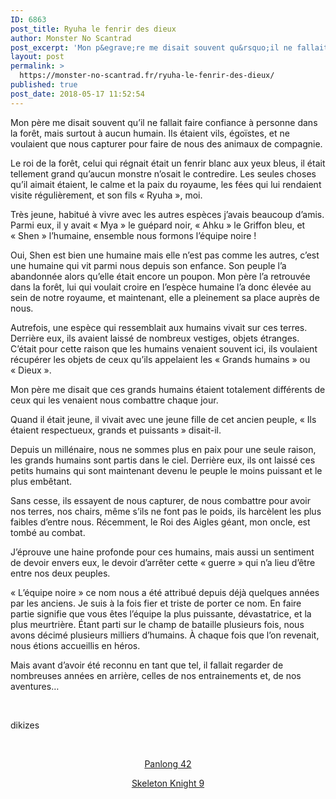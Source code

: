 ```yaml
---
ID: 6863
post_title: Ryuha le fenrir des dieux
author: Monster No Scantrad
post_excerpt: 'Mon p&egrave;re me disait souvent qu&rsquo;il ne fallait faire confiance &agrave; personne dans la for&ecirc;t, mais surtout &agrave; aucun humain. Ils &eacute;taient vils, &eacute;go&iuml;stes, et ne voulaient que nous capturer pour faire de nous des animaux de compagnie. Le roi de la for&ecirc;t, celui qui r&eacute;gnait &eacute;tait un fenrir blanc aux yeux bleus, il &eacute;tait... <div><a href="https://monster-no-scantrad.fr/ryuha-le-fenrir-des-dieux/">Lire la suite</a></div>'
layout: post
permalink: >
  https://monster-no-scantrad.fr/ryuha-le-fenrir-des-dieux/
published: true
post_date: 2018-05-17 11:52:54
---
```

<p>Mon père me disait souvent qu’il ne fallait faire confiance à personne dans la forêt, mais surtout à aucun humain. Ils étaient vils, égoïstes, et ne voulaient que nous capturer pour faire de nous des animaux de compagnie.</p>
<p>Le roi de la forêt, celui qui régnait était un fenrir blanc aux yeux bleus, il était tellement grand qu’aucun monstre n’osait le contredire. Les seules choses qu’il aimait étaient, le calme et la paix du royaume, les fées qui lui rendaient visite régulièrement, et son fils « Ryuha », moi.</p>
<p>Très jeune, habitué à vivre avec les autres espèces j’avais beaucoup d’amis. Parmi eux, il y avait « Mya » le guépard noir, « Ahku » le Griffon bleu, et « Shen » l’humaine, ensemble nous formons l’équipe noire !</p>
<p>Oui, Shen est bien une humaine mais elle n’est pas comme les autres, c’est une humaine qui vit parmi nous depuis son enfance. Son peuple l’a abandonnée alors qu’elle était encore un poupon. Mon père l’a retrouvée dans la forêt, lui qui voulait croire en l’espèce humaine l’a donc élevée au sein de notre royaume, et maintenant, elle a pleinement sa place auprès de nous.</p>
<p>Autrefois, une espèce qui ressemblait aux humains vivait sur ces terres. Derrière eux, ils avaient laissé de nombreux vestiges, objets étranges. C’était pour cette raison que les humains venaient souvent ici, ils voulaient récupérer les objets de ceux qu’ils appelaient les « Grands humains » ou « Dieux ».</p>
<p>Mon père me disait que ces grands humains étaient totalement différents de ceux qui les venaient nous combattre chaque jour.</p>
<p>Quand il était jeune, il vivait avec une jeune fille de cet ancien peuple, « Ils étaient respectueux, grands et puissants » disait-il.</p>
<p>Depuis un millénaire, nous ne sommes plus en paix pour une seule raison, les grands humains sont partis dans le ciel. Derrière eux, ils ont laissé ces petits humains qui sont maintenant devenu le peuple le moins puissant et le plus embêtant.</p>
<p>Sans cesse, ils essayent de nous capturer, de nous combattre pour avoir nos terres, nos chairs, même s’ils ne font pas le poids, ils harcèlent les plus faibles d’entre nous. Récemment, le Roi des Aigles géant, mon oncle, est tombé au combat.</p>
<p>J’éprouve une haine profonde pour ces humains, mais aussi un sentiment de devoir envers eux, le devoir d’arrêter cette « guerre » qui n’a lieu d’être entre nos deux peuples.</p>
<p>« L’équipe noire » ce nom nous a été attribué depuis déjà quelques années par les anciens. Je suis à la fois fier et triste de porter ce nom. En faire partie signifie que vous êtes l’équipe la plus puissante, dévastatrice, et la plus meurtrière. Étant parti sur le champ de bataille plusieurs fois, nous avons décimé plusieurs milliers d’humains. À chaque fois que l’on revenait, nous étions accueillis en héros.</p>
<p>Mais avant d’avoir été reconnu en tant que tel, il fallait regarder de nombreuses années en arrière, celles de nos entrainements et, de nos aventures…</p>
<p>&nbsp;</p>
<p>dikizes</p>
<p>&nbsp;</p>
<p style="text-align: center;"><a href="http://www.clictune.com/58ZS">Panlong 42</a></p>
<p style="text-align: center;"><a href="http://www.clictune.com/58ZR">Skeleton Knight 9</a></p>